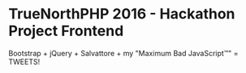 # TrueNorthPHP 2016 - Hackathon Project Frontend

Bootstrap + jQuery + Salvattore + my "Maximum Bad JavaScript™️" = TWEETS!
